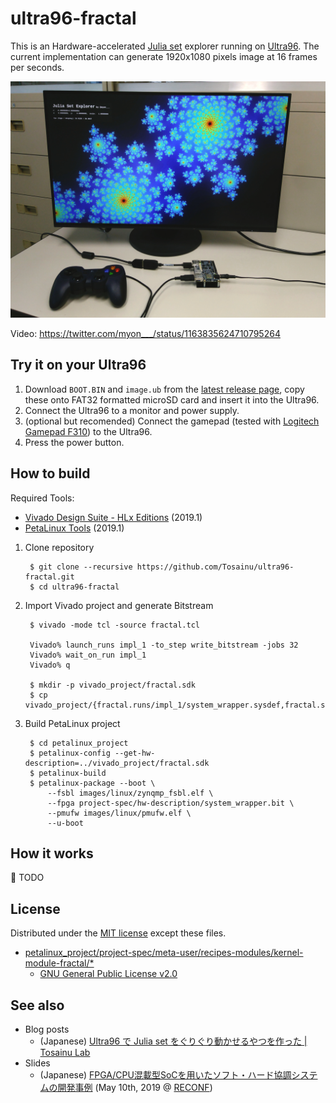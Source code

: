 ultra96-fractal
===============

This is an Hardware-accelerated [Julia set][julia set] explorer running on [Ultra96][ultra96]. The current implementation can generate 1920x1080 pixels image at 16 frames per seconds.

![Picture][picture]

Video: <https://twitter.com/myon___/status/1163835624710795264>

## Try it on your Ultra96

1. Download `BOOT.BIN` and `image.ub` from the [latest release page][latest release], copy these onto FAT32 formatted microSD card and insert it into the Ultra96.
2. Connect the Ultra96 to a monitor and power supply.
3. (optional but recomended) Connect the gamepad (tested with [Logitech Gamepad F310][f310]) to the Ultra96.
4. Press the power button.

## How to build

Required Tools:

- [Vivado Design Suite - HLx Editions][vivado] (2019.1)
- [PetaLinux Tools][petalinux] (2019.1)

1. Clone repository

        $ git clone --recursive https://github.com/Tosainu/ultra96-fractal.git
        $ cd ultra96-fractal

2. Import Vivado project and generate Bitstream

        $ vivado -mode tcl -source fractal.tcl

        Vivado% launch_runs impl_1 -to_step write_bitstream -jobs 32
        Vivado% wait_on_run impl_1
        Vivado% q

        $ mkdir -p vivado_project/fractal.sdk
        $ cp vivado_project/{fractal.runs/impl_1/system_wrapper.sysdef,fractal.sdk/system_wrapper.hdf}

3. Build PetaLinux project

        $ cd petalinux_project
        $ petalinux-config --get-hw-description=../vivado_project/fractal.sdk
        $ petalinux-build
        $ petalinux-package --boot \
            --fsbl images/linux/zynqmp_fsbl.elf \
            --fpga project-spec/hw-description/system_wrapper.bit \
            --pmufw images/linux/pmufw.elf \
            --u-boot

## How it works

:construction: TODO

## License

Distributed under the [MIT license](https://github.com/Tosainu/ultra96-fractal/blob/master/LICENSE) except these files.

- [petalinux_project/project-spec/meta-user/recipes-modules/kernel-module-fractal/*](https://github.com/Tosainu/ultra96-fractal/tree/master/petalinux_project/project-spec/meta-user/recipes-modules/kernel-module-fractal)
    - [GNU General Public License v2.0](https://github.com/Tosainu/ultra96-fractal/blob/master/petalinux_project/project-spec/meta-user/recipes-modules/kernel-module-fractal/files/COPYING)

## See also

- Blog posts
    - (Japanese) [Ultra96 で Julia set をぐりぐり動かせるやつを作った | Tosainu Lab](https://blog.myon.info/entry/2019/05/15/ultra96-julia-set-explorer/)
- Slides
    - (Japanese) [FPGA/CPU混載型SoCを用いたソフト・ハード協調システムの開発事例](https://l.myon.info/reconf-1905/) (May 10th, 2019 @ [RECONF](https://www.ieice.org/ken/program/index.php?tgs_regid=d5bf7fa40ee2a058a5b70087cf04a30745112da894892ad0e7f2fe4f459be8c4&tgid=IEICE-RECONF))

[julia set]: https://en.wikipedia.org/wiki/Julia_set
[ultra96]: https://www.96boards.org/product/ultra96/
[picture]: https://github.com/Tosainu/ultra96-fractal/blob/master/images/IMG_20190827_143055-3.jpg
[video]: https://github.com/Tosainu/ultra96-fractal/blob/master/images/IMG_20190827_143055-3.jpg
[latest release]: https://github.com/Tosainu/ultra96-fractal/releases/tag/v0.1.1
[f310]: https://www.logitechg.com/en-roeu/products/gamepads/f310-gamepad.html
[vivado]: https://www.xilinx.com/products/design-tools/vivado.html
[petalinux]: https://www.xilinx.com/products/design-tools/embedded-software/petalinux-sdk.html
